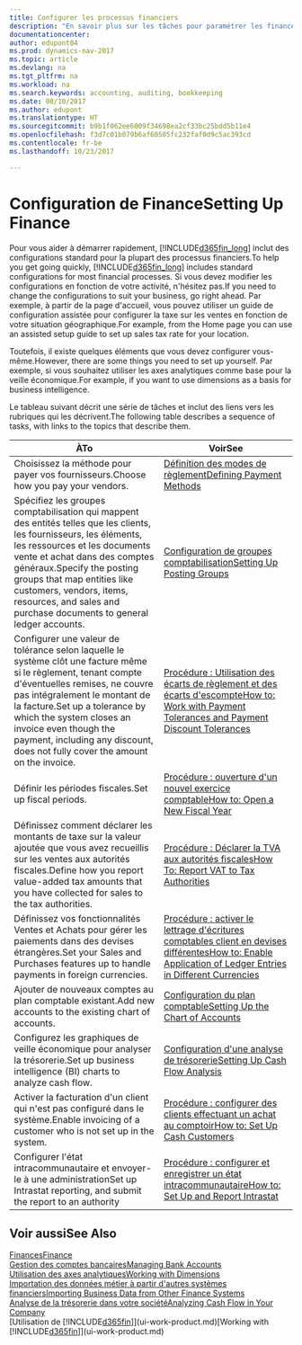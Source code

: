 ```yaml
---
title: Configurer les processus financiers
description: "En savoir plus sur les tâches pour paramétrer les finances de votre société afin de les adapter à votre comptabilité ou vos audits."
documentationcenter: 
author: edupont04
ms.prod: dynamics-nav-2017
ms.topic: article
ms.devlang: na
ms.tgt_pltfrm: na
ms.workload: na
ms.search.keywords: accounting, auditing, bookkeeping
ms.date: 08/10/2017
ms.author: edupont
ms.translationtype: HT
ms.sourcegitcommit: b9b1f062ee6009f34698ea2cf33bc25bdd5b11e4
ms.openlocfilehash: f3d7c01b079b6af60505fc232faf0d9c5ac393cd
ms.contentlocale: fr-be
ms.lasthandoff: 10/23/2017

---
```

# <a name="setting-up-finance"></a><span data-ttu-id="9d2f5-103">Configuration de Finance</span><span class="sxs-lookup"><span data-stu-id="9d2f5-103">Setting Up Finance</span></span>
<span data-ttu-id="9d2f5-104">Pour vous aider à démarrer rapidement, [!INCLUDE[d365fin_long](includes/d365fin_long_md.md)] inclut des configurations standard pour la plupart des processus financiers.</span><span class="sxs-lookup"><span data-stu-id="9d2f5-104">To help you get going quickly, [!INCLUDE[d365fin_long](includes/d365fin_long_md.md)] includes standard configurations for most financial processes.</span></span> <span data-ttu-id="9d2f5-105">Si vous devez modifier les configurations en fonction de votre activité, n'hésitez pas.</span><span class="sxs-lookup"><span data-stu-id="9d2f5-105">If you need to change the configurations to suit your business, go right ahead.</span></span> <span data-ttu-id="9d2f5-106">Par exemple, à partir de la page d'accueil, vous pouvez utiliser un guide de configuration assistée pour configurer la taxe sur les ventes en fonction de votre situation géographique.</span><span class="sxs-lookup"><span data-stu-id="9d2f5-106">For example, from the Home page you can use an assisted setup guide to set up sales tax rate for your location.</span></span>  

<span data-ttu-id="9d2f5-107">Toutefois, il existe quelques éléments que vous devez configurer vous-même.</span><span class="sxs-lookup"><span data-stu-id="9d2f5-107">However, there are some things you need to set up yourself.</span></span> <span data-ttu-id="9d2f5-108">Par exemple, si vous souhaitez utiliser les axes analytiques comme base pour la veille économique.</span><span class="sxs-lookup"><span data-stu-id="9d2f5-108">For example, if you want to use dimensions as a basis for business intelligence.</span></span>  

<span data-ttu-id="9d2f5-109">Le tableau suivant décrit une série de tâches et inclut des liens vers les rubriques qui les décrivent.</span><span class="sxs-lookup"><span data-stu-id="9d2f5-109">The following table describes a sequence of tasks, with links to the topics that describe them.</span></span>

| <span data-ttu-id="9d2f5-110">À</span><span class="sxs-lookup"><span data-stu-id="9d2f5-110">To</span></span> | <span data-ttu-id="9d2f5-111">Voir</span><span class="sxs-lookup"><span data-stu-id="9d2f5-111">See</span></span> |
| --- | --- |
| <span data-ttu-id="9d2f5-112">Choisissez la méthode pour payer vos fournisseurs.</span><span class="sxs-lookup"><span data-stu-id="9d2f5-112">Choose how you pay your vendors.</span></span> |[<span data-ttu-id="9d2f5-113">Définition des modes de règlement</span><span class="sxs-lookup"><span data-stu-id="9d2f5-113">Defining Payment Methods</span></span>](finance-payment-methods.md) |
| <span data-ttu-id="9d2f5-114">Spécifiez les groupes comptabilisation qui mappent des entités telles que les clients, les fournisseurs, les éléments, les ressources et les documents vente et achat dans des comptes généraux.</span><span class="sxs-lookup"><span data-stu-id="9d2f5-114">Specify the posting groups that map entities like customers, vendors, items, resources, and sales and purchase documents to general ledger accounts.</span></span> |[<span data-ttu-id="9d2f5-115">Configuration de groupes comptabilisation</span><span class="sxs-lookup"><span data-stu-id="9d2f5-115">Setting Up Posting Groups</span></span>](finance-posting-groups.md)|
|<span data-ttu-id="9d2f5-116">Configurer une valeur de tolérance selon laquelle le système clôt une facture même si le règlement, tenant compte d'éventuelles remises, ne couvre pas intégralement le montant de la facture.</span><span class="sxs-lookup"><span data-stu-id="9d2f5-116">Set up a tolerance by which the system closes an invoice even though the payment, including any discount, does not fully cover the amount on the invoice.</span></span>|[<span data-ttu-id="9d2f5-117">Procédure : Utilisation des écarts de règlement et des écarts d'escompte</span><span class="sxs-lookup"><span data-stu-id="9d2f5-117">How to: Work with Payment Tolerances and Payment Discount Tolerances</span></span>](finance-payment-tolerance-and-payment-discount-tolerance.md)|
| <span data-ttu-id="9d2f5-118">Définir les périodes fiscales.</span><span class="sxs-lookup"><span data-stu-id="9d2f5-118">Set up fiscal periods.</span></span> |[<span data-ttu-id="9d2f5-119">Procédure : ouverture d'un nouvel exercice comptable</span><span class="sxs-lookup"><span data-stu-id="9d2f5-119">How to: Open a New Fiscal Year</span></span>](finance-how-open-new-fiscal-year.md) |
| <span data-ttu-id="9d2f5-120">Définissez comment déclarer les montants de taxe sur la valeur ajoutée que vous avez recueillis sur les ventes aux autorités fiscales.</span><span class="sxs-lookup"><span data-stu-id="9d2f5-120">Define how you report value-added tax amounts that you have collected for sales to the tax authorities.</span></span> |[<span data-ttu-id="9d2f5-121">Procédure : Déclarer la TVA aux autorités fiscales</span><span class="sxs-lookup"><span data-stu-id="9d2f5-121">How To: Report VAT to Tax Authorities</span></span>](finance-how-report-vat.md)|
| <span data-ttu-id="9d2f5-122">Définissez vos fonctionnalités Ventes et Achats pour gérer les paiements dans des devises étrangères.</span><span class="sxs-lookup"><span data-stu-id="9d2f5-122">Set your Sales and Purchases features up to handle payments in foreign currencies.</span></span>|[<span data-ttu-id="9d2f5-123">Procédure : activer le lettrage d'écritures comptables client en devises différentes</span><span class="sxs-lookup"><span data-stu-id="9d2f5-123">How to: Enable Application of Ledger Entries in Different Currencies</span></span>](finance-how-enable-application-ledger-entries-different-currencies.md)
| <span data-ttu-id="9d2f5-124">Ajouter de nouveaux comptes au plan comptable existant.</span><span class="sxs-lookup"><span data-stu-id="9d2f5-124">Add new accounts to the existing chart of accounts.</span></span> |[<span data-ttu-id="9d2f5-125">Configuration du plan comptable</span><span class="sxs-lookup"><span data-stu-id="9d2f5-125">Setting Up the Chart of Accounts</span></span>](finance-setup-chart-accounts.md) |
| <span data-ttu-id="9d2f5-126">Configurez les graphiques de veille économique pour analyser la trésorerie.</span><span class="sxs-lookup"><span data-stu-id="9d2f5-126">Set up business intelligence (BI) charts to analyze cash flow.</span></span> |[<span data-ttu-id="9d2f5-127">Configuration d'une analyse de trésorerie</span><span class="sxs-lookup"><span data-stu-id="9d2f5-127">Setting Up Cash Flow Analysis</span></span>](finance-setup-cash-flow-analyses.md) |
|<span data-ttu-id="9d2f5-128">Activer la facturation d'un client qui n'est pas configuré dans le système.</span><span class="sxs-lookup"><span data-stu-id="9d2f5-128">Enable invoicing of a customer who is not set up in the system.</span></span>|[<span data-ttu-id="9d2f5-129">Procédure : configurer des clients effectuant un achat au comptoir</span><span class="sxs-lookup"><span data-stu-id="9d2f5-129">How to: Set Up Cash Customers</span></span>](finance-how-to-set-up-cash-customers.md)|
| <span data-ttu-id="9d2f5-130">Configurer l'état intracommunautaire et envoyer-le à une administration</span><span class="sxs-lookup"><span data-stu-id="9d2f5-130">Set up Intrastat reporting, and submit the report to an authority</span></span> | [<span data-ttu-id="9d2f5-131">Procédure : configurer et enregistrer un état intracommunautaire</span><span class="sxs-lookup"><span data-stu-id="9d2f5-131">How to: Set Up and Report Intrastat</span></span>](finance-how-setup-report-intrastat.md)|

## <a name="see-also"></a><span data-ttu-id="9d2f5-132">Voir aussi</span><span class="sxs-lookup"><span data-stu-id="9d2f5-132">See Also</span></span>
[<span data-ttu-id="9d2f5-133">Finances</span><span class="sxs-lookup"><span data-stu-id="9d2f5-133">Finance</span></span>](finance.md)  
[<span data-ttu-id="9d2f5-134">Gestion des comptes bancaires</span><span class="sxs-lookup"><span data-stu-id="9d2f5-134">Managing Bank Accounts</span></span>](bank-manage-bank-accounts.md)  
[<span data-ttu-id="9d2f5-135">Utilisation des axes analytiques</span><span class="sxs-lookup"><span data-stu-id="9d2f5-135">Working with Dimensions</span></span>](finance-dimensions.md)  
[<span data-ttu-id="9d2f5-136">Importation des données métier à partir d'autres systèmes financiers</span><span class="sxs-lookup"><span data-stu-id="9d2f5-136">Importing Business Data from Other Finance Systems</span></span>](upload-data.md)  
[<span data-ttu-id="9d2f5-137">Analyse de la trésorerie dans votre société</span><span class="sxs-lookup"><span data-stu-id="9d2f5-137">Analyzing Cash Flow in Your Company</span></span>](finance-analyze-cash-flow.md)  
<span data-ttu-id="9d2f5-138">[Utilisation de [!INCLUDE[d365fin](includes/d365fin_md.md)]](ui-work-product.md)</span><span class="sxs-lookup"><span data-stu-id="9d2f5-138">[Working with [!INCLUDE[d365fin](includes/d365fin_md.md)]](ui-work-product.md)</span></span>  

##

